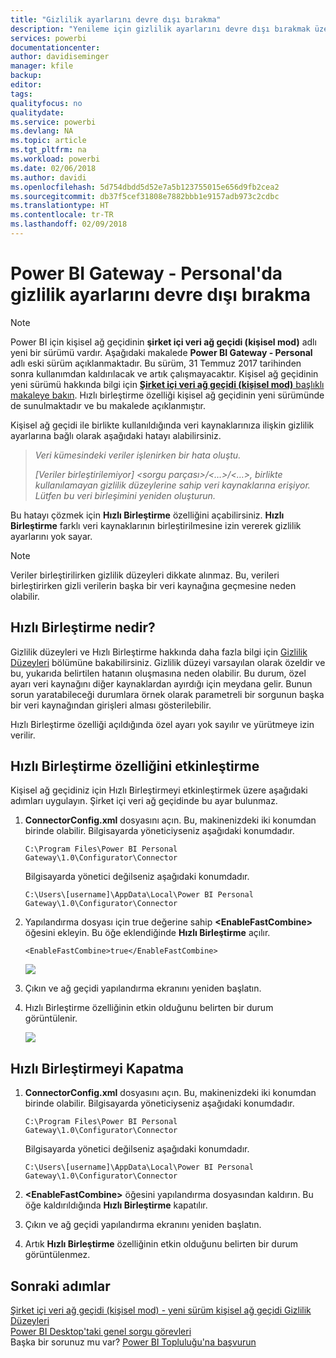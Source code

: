 ```yaml
---
title: "Gizlilik ayarlarını devre dışı bırakma"
description: "Yenileme için gizlilik ayarlarını devre dışı bırakmak üzere Personal Gateway'de Hızlı Birleştirme özelliğini etkinleştirme."
services: powerbi
documentationcenter: 
author: davidiseminger
manager: kfile
backup: 
editor: 
tags: 
qualityfocus: no
qualitydate: 
ms.service: powerbi
ms.devlang: NA
ms.topic: article
ms.tgt_pltfrm: na
ms.workload: powerbi
ms.date: 02/06/2018
ms.author: davidi
ms.openlocfilehash: 5d754dbdd5d52e7a5b123755015e656d9fb2cea2
ms.sourcegitcommit: db37f5cef31808e7882bbb1e9157adb973c2cdbc
ms.translationtype: HT
ms.contentlocale: tr-TR
ms.lasthandoff: 02/09/2018
---
```

# <a name="disable-privacy-setting-in-power-bi-gateway---personal"></a>Power BI Gateway - Personal'da gizlilik ayarlarını devre dışı bırakma
> [!NOTE]
> Power BI için kişisel ağ geçidinin **şirket içi veri ağ geçidi (kişisel mod)** adlı yeni bir sürümü vardır. Aşağıdaki makalede **Power BI Gateway - Personal** adlı eski sürüm açıklanmaktadır. Bu sürüm, 31 Temmuz 2017 tarihinden sonra kullanımdan kaldırılacak ve artık çalışmayacaktır. Kişisel ağ geçidinin yeni sürümü hakkında bilgi için [**Şirket içi veri ağ geçidi (kişisel mod)** başlıklı makaleye bakın](service-gateway-personal-mode.md). Hızlı birleştirme özelliği kişisel ağ geçidinin yeni sürümünde de sunulmaktadır ve bu makalede açıklanmıştır.
> 
> 

Kişisel ağ geçidi ile birlikte kullanıldığında veri kaynaklarınıza ilişkin gizlilik ayarlarına bağlı olarak aşağıdaki hatayı alabilirsiniz.

> *Veri kümesindeki veriler işlenirken bir hata oluştu.*
> 
> *[Veriler birleştirilemiyor] &lt;sorgu parçası&gt;/&lt;…&gt;/&lt;…&gt;, birlikte kullanılamayan gizlilik düzeylerine sahip veri kaynaklarına erişiyor. Lütfen bu veri birleşimini yeniden oluşturun.*
> 
> 

Bu hatayı çözmek için **Hızlı Birleştirme** özelliğini açabilirsiniz. **Hızlı Birleştirme** farklı veri kaynaklarının birleştirilmesine izin vererek gizlilik ayarlarını yok sayar.

> [!NOTE]
> Veriler birleştirilirken gizlilik düzeyleri dikkate alınmaz. Bu, verileri birleştirirken gizli verilerin başka bir veri kaynağına geçmesine neden olabilir.
> 
> 

## <a name="what-is-fast-combine"></a>Hızlı Birleştirme nedir?
Gizlilik düzeyleri ve Hızlı Birleştirme hakkında daha fazla bilgi için [Gizlilik Düzeyleri](https://support.office.com/article/Privacy-levels-Power-Query-CC3EDE4D-359E-4B28-BC72-9BEE7900B540) bölümüne bakabilirsiniz. Gizlilik düzeyi varsayılan olarak özeldir ve bu, yukarıda belirtilen hatanın oluşmasına neden olabilir. Bu durum, özel ayarı veri kaynağını diğer kaynaklardan ayırdığı için meydana gelir. Bunun sorun yaratabileceği durumlara örnek olarak parametreli bir sorgunun başka bir veri kaynağından girişleri alması gösterilebilir.

Hızlı Birleştirme özelliği açıldığında özel ayarı yok sayılır ve yürütmeye izin verilir.

## <a name="turn-on-fast-combine"></a>Hızlı Birleştirme özelliğini etkinleştirme
Kişisel ağ geçidiniz için Hızlı Birleştirmeyi etkinleştirmek üzere aşağıdaki adımları uygulayın. Şirket içi veri ağ geçidinde bu ayar bulunmaz.

1. **ConnectorConfig.xml** dosyasını açın.  Bu, makinenizdeki iki konumdan birinde olabilir.  Bilgisayarda yöneticiyseniz aşağıdaki konumdadır.
   
    <pre><code>C:\Program Files\Power BI Personal Gateway\1.0\Configurator\Connector</code></pre>
   
    Bilgisayarda yönetici değilseniz aşağıdaki konumdadır.
   
    <pre><code>C:\Users\[username]\AppData\Local\Power BI Personal Gateway\1.0\Configurator\Connector</code></pre>
    
2. Yapılandırma dosyası için true değerine sahip **&lt;EnableFastCombine&gt;** öğesini ekleyin. Bu öğe eklendiğinde **Hızlı Birleştirme** açılır.
   
   <pre><code>&lt;EnableFastCombine&gt;true&lt;/EnableFastCombine&gt;</code></pre>
   
   ![](media/refresh-enable-fast-combine/configfile.png)
3. Çıkın ve ağ geçidi yapılandırma ekranını yeniden başlatın.
4. Hızlı Birleştirme özelliğinin etkin olduğunu belirten bir durum görüntülenir.
   
   ![](media/refresh-enable-fast-combine/fastcombineenabled.png)

## <a name="turn-off-fast-combine"></a>Hızlı Birleştirmeyi Kapatma
1. **ConnectorConfig.xml** dosyasını açın.  Bu, makinenizdeki iki konumdan birinde olabilir.  Bilgisayarda yöneticiyseniz aşağıdaki konumdadır.
   
    <pre><code>C:\Program Files\Power BI Personal Gateway\1.0\Configurator\Connector</code></pre>
   
    Bilgisayarda yönetici değilseniz aşağıdaki konumdadır.
   
    <pre><code>C:\Users\[username]\AppData\Local\Power BI Personal Gateway\1.0\Configurator\Connector</code></pre>

2. **&lt;EnableFastCombine&gt;** öğesini yapılandırma dosyasından kaldırın. Bu öğe kaldırıldığında **Hızlı Birleştirme** kapatılır.
3. Çıkın ve ağ geçidi yapılandırma ekranını yeniden başlatın.
4. Artık **Hızlı Birleştirme** özelliğinin etkin olduğunu belirten bir durum görüntülenmez.

## <a name="next-steps"></a>Sonraki adımlar
[Şirket içi veri ağ geçidi (kişisel mod) - yeni sürüm kişisel ağ geçidi ](service-gateway-personal-mode.md)
[Gizlilik Düzeyleri](https://support.office.com/article/Privacy-levels-Power-Query-CC3EDE4D-359E-4B28-BC72-9BEE7900B540)  
[Power BI Desktop'taki genel sorgu görevleri](desktop-common-query-tasks.md)  
Başka bir sorunuz mu var? [Power BI Topluluğu'na başvurun](http://community.powerbi.com/)

